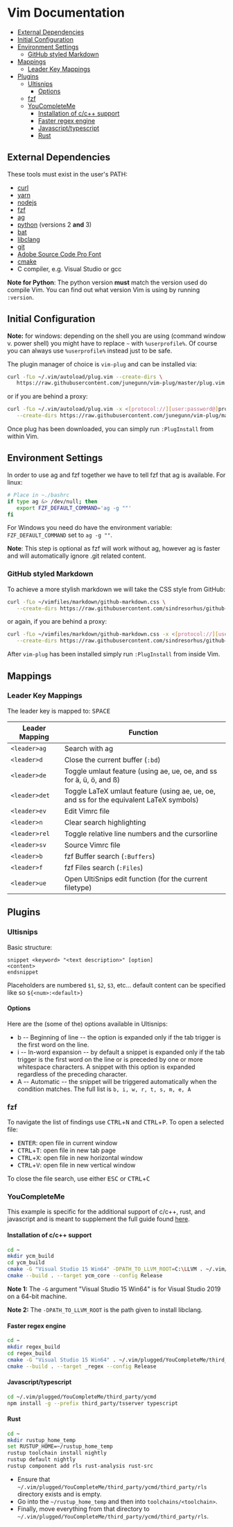 # Vim Documentation
<!-- vim-markdown-toc GFM -->

* [External Dependencies](#external-dependencies)
* [Initial Configuration](#initial-configuration)
* [Environment Settings](#environment-settings)
    * [GitHub styled Markdown](#github-styled-markdown)
* [Mappings](#mappings)
    * [Leader Key Mappings](#leader-key-mappings)
* [Plugins](#plugins)
    * [Ultisnips](#ultisnips)
        * [Options](#options)
    * [fzf](#fzf)
    * [YouCompleteMe](#youcompleteme)
        * [Installation of c/c++ support](#installation-of-cc-support)
        * [Faster regex engine](#faster-regex-engine)
        * [Javascript/typescript](#javascripttypescript)
        * [Rust](#rust)

<!-- vim-markdown-toc -->
## External Dependencies

These tools must exist in the user's PATH:
* [curl](https://curl.haxx.se/download.html)
* [yarn](https://yarnpkg.com/getting-started/install)
* [nodejs](https://nodejs.org/en/download/)
* [fzf](https://github.com/junegunn/fzf#installation)
* [ag](https://github.com/ggreer/the_silver_searcher)
* [python](https://www.python.org/downloads/) (versions 2 **and** 3)
* [bat](https://github.com/sharkdp/bat)
* [libclang](https://llvm.org/)
* [git](https://git-scm.com/downloads)
* [Adobe Source Code Pro Font](https://github.com/adobe-fonts/source-code-pro/releases)
* [cmake](https://cmake.org/download/)
* C compiler, e.g. Visual Studio or gcc

**Note for Python**: The python version **must** match the version used do compile Vim. You can
find out what version Vim is using by running `:version`.

## Initial Configuration

**Note:** for windows: depending on the shell you are using (command window v. power shell) you
might have to replace `~` with `%userprofile%`. Of course you can always use `%userprofile%`
instead just to be safe.

The plugin manager of choice is `vim-plug` and can be installed via:
```bash
curl -fLo ~/.vim/autoload/plug.vim --create-dirs \
   https://raw.githubusercontent.com/junegunn/vim-plug/master/plug.vim
```
or if you are behind a proxy:
```bash
curl -fLo ~/.vim/autoload/plug.vim -x <[protocol://][user:password@]proxyhost[:port]> \
   --create-dirs https://raw.githubusercontent.com/junegunn/vim-plug/master/plug.vim
```

Once plug has been downloaded, you can simply run `:PlugInstall` from within Vim.

## Environment Settings

In order to use ag and fzf together we have to tell fzf that ag is available. For linux:
```bash
# Place in ~./bashrc
if type ag &> /dev/null; then
   export FZF_DEFAULT_COMMAND='ag -g ""'
fi
```
For Windows you need do have the environment variable: `FZF_DEFAULT_COMMAND` set to
`ag -g ""`.

**Note**: This step is optional as fzf will work without ag, however ag is faster and will
automatically ignore .git related content.

### GitHub styled Markdown

To achieve a more stylish markdown we will take the CSS style from GitHub:
```bash
curl -fLo ~/vimfiles/markdown/github-markdown.css \
   --create-dirs https://raw.githubusercontent.com/sindresorhus/github-markdown-css/gh-pages/github-markdown.css
```
or again, if you are behind a proxy:
```bash
curl -fLo ~/vimfiles/markdown/github-markdown.css -x <[protocol://][user:password@]proxyhost[:port]> \
   --create-dirs https://raw.githubusercontent.com/sindresorhus/github-markdown-css/gh-pages/github-markdown.css
```

After `vim-plug` has been installed simply run `:PlugInstall` from inside Vim.

## Mappings

### Leader Key Mappings
The leader key is mapped to: <kbd>SPACE</kbd>

| Leader Mapping | Function |
| -------------- | -------- |
 `<leader>ag`    | Search with ag
 `<leader>d`     | Close the current buffer (`:bd`)
 `<leader>de`    | Toggle umlaut feature (using ae, ue, oe, and ss for ä, ü, ö, and ß)
 `<leader>det`   | Toggle LaTeX umlaut feature (using ae, ue, oe, and ss for the equivalent LaTeX symbols)
 `<leader>ev`    | Edit Vimrc file
 `<leader>n`     | Clear search highlighting
 `<leader>rel`   | Toggle relative line numbers and the cursorline
 `<leader>sv`    | Source Vimrc file
 `<leader>b`     | fzf Buffer search (`:Buffers`)
 `<leader>f`     | fzf Files search (`:Files`)
 `<leader>ue`    | Open UltiSnips edit function (for the current filetype)

## Plugins
### Ultisnips

Basic structure:
```
snippet <keyword> "<text description>" [option]
<content>
endsnippet
```

Placeholders are numbered `$1`, `$2`, `$3`, etc... default content can be specified
like so `${<num>:<default>}`

#### Options
Here are the (some of the) options available in Ultisnips:
* b -- Beginning of line -- the option is expanded only if the tab trigger is the first word on
the line.
* i -- In-word expansion -- by default a snippet is expanded only if the tab trigger is the first
word on the line or is preceded by one or more whitespace characters.
A snippet with this option is expanded regardless of the preceding character.
* A -- Automatic -- the snippet will be triggered automatically when the condition matches.
The full list is `b, i, w, r, t, s, m, e, A`

### fzf

To navigate the list of findings use <kbd>CTRL</kbd>+<kbd>N</kbd> and <kbd>CTRL</kbd>+<kbd>P</kbd>.
To open a selected file:
* <kbd>ENTER</kbd>: open file in current window
* <kbd>CTRL</kbd>+<kbd>T</kbd>: open file in new tab page
* <kbd>CTRL</kbd>+<kbd>X</kbd>: open file in new horizontal window
* <kbd>CTRL</kbd>+<kbd>V</kbd>: open file in new vertical window

To close the file search, use either <kbd>ESC</kbd> or <kbd>CTRL</kbd>+<kbd>C</kbd>

### YouCompleteMe

This example is specific for the additional support of c/c++, rust, and javascript and is meant
to supplement the full guide found [here]( https://github.com/ycm-core/YouCompleteMe#full-installation-guide).

#### Installation of c/c++ support

```bash
cd ~
mkdir ycm_build
cd ycm_build
cmake -G "Visual Studio 15 Win64" -DPATH_TO_LLVM_ROOT=C:\LLVM . ~/.vim/plugged/YouCompleteMe/third_party/ycmd/cpp
cmake --build . --target ycm_core --config Release
```
**Note 1:** The `-G` argument "Visual Studio 15 Win64" is for Visual Studio 2019 on a 64-bit machine.

**Note 2:** The `-DPATH_TO_LLVM_ROOT` is the path given to install libclang.

#### Faster regex engine
```bash
cd ~
mkdir regex_build
cd regex_build
cmake -G "Visual Studio 15 Win64" . ~/.vim/plugged/YouCompleteMe/third_party/ycmd/third_party/cregex 
cmake --build . --target _regex --config Release
```

#### Javascript/typescript
```bash
cd ~/.vim/plugged/YouCompleteMe/third_party/ycmd
npm install -g --prefix third_party/tsserver typescript
```

#### Rust
```bash
cd ~
mkdir rustup_home_temp
set RUSTUP_HOME=~/rustup_home_temp
rustup toolchain install nightly
rustup default nightly
rustup component add rls rust-analysis rust-src
```
* Ensure that `~/.vim/plugged/YouCompleteMe/third_party/ycmd/third_party/rls` directory exists and is empty.
* Go into the `~/rustup_home_temp` and then into `toolchains/<toolchain>`.
* Finally, move everything from that directory to  `~/.vim/plugged/YouCompleteMe/third_party/ycmd/third_party/rls`.

